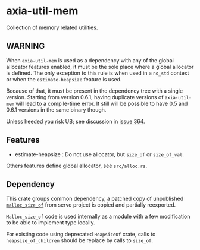 # axia-util-mem

Collection of memory related utilities.

## WARNING

When `axia-util-mem` is used as a dependency with any of the global allocator features enabled,
it must be the sole place where a global allocator is defined.
The only exception to this rule is when used in a `no_std` context or when the `estimate-heapsize` feature is used.

Because of that, it must be present in the dependency tree with a single version.
Starting from version 0.6.1, having duplicate versions of `axia-util-mem` will lead
to a compile-time error. It still will be possible to have 0.5 and 0.6.1 versions in the same binary though.

Unless heeded you risk UB; see discussion in [issue 364].

[issue 364]: https://github.com/axia-tech/axia-common/issues/364

## Features

- estimate-heapsize : Do not use allocator, but `size_of` or `size_of_val`.

Others features define global allocator, see `src/alloc.rs`.

## Dependency

This crate groups common dependency, a patched copy of unpublished [`malloc_size_of`](https://github.com/servo/servo/tree/master/components/malloc_size_of) from servo project is copied and partially reexported.

`Malloc_size_of` code is used internally as a module with a few modification to be able to implement type locally.

For existing code using deprecated `HeapsizeOf` crate, calls to `heapsize_of_children` should be replace by calls to `size_of`.
